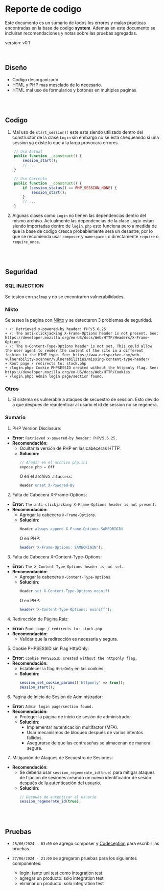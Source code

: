 # Reporte de codigo
Este documento es un sumario de todos los errores y malas practicas
encontradas en la base de codigo **system**. Ademas en este documento
se incluiran recomendaciones y notas sobre las pruebas agregadas.

version: v0.1

<br>

## Diseño
- Codigo desorganizado.
- HTML y PHP mas mesclado de lo necesario.
- HTML mal uso de formularios y botones en multiples paginas.

<br>
<br>

## Codigo
1. Mal uso de  `start_session()` este esta siendo utilizado dentro del
constructor de la clase `Login` sin embargo no se esta chequeando si
una session ya existe lo que a la larga provocara errores.
```php
    // Uso Actual
    public function __construct() {
        session_start();
        // ...
    }

    // Uso Correcto
    public function __construct() {
        if (session_status() == PHP_SESSION_NONE) {
            session_start();
        }
        // ...
    }
```

2. Algunas clases como `Login` no tienen las dependencias dentro del
mismo archivo.  Actualmente las dependencias de la clase `Login` estan
siendo importadas dentro de `login.php` esto funciona pero a medida de
que la base de codigo cresca probablemente sera un desastre, por lo que
se recomienda usar `composer` y `namespaces` o directamente `require`
o `require_once`.

<br>
<br>

## Seguridad

### SQL INJECTION
Se testeo con `sqlmap` y no se encontraron vulnerabilidades.

### Nikto
Se testeo la pagina con [Nikto](https://github.com/sullo/nikto) y se detectaron 3 problemas de seguridad.
```
+ /: Retrieved x-powered-by header: PHP/5.6.25.
+ /: The anti-clickjacking X-Frame-Options header is not present. See: https://developer.mozilla.org/en-US/docs/Web/HTTP/Headers/X-Frame-Options
+ /: The X-Content-Type-Options header is not set. This could allow the user agent to render the content of the site in a different fashion to the MIME type. See: https://www.netsparker.com/web-vulnerability-scanner/vulnerabilities/missing-content-type-header/
+ Root page / redirects to: stock.php
+ /login.php: Cookie PHPSESSID created without the httponly flag. See: https://developer.mozilla.org/en-US/docs/Web/HTTP/Cookies
+ /login.php: Admin login page/section found.
```

### Otros
1. El sistema es vulnerable a ataques de secuestro de session. Esto devido
a que despues de reautenticar al usario el id de session no se regenera.

### Sumario
1. PHP Version Disclosure:
- **Error:** `Retrieved x-powered-by header: PHP/5.6.25.`
- **Recomendación:**
  - Ocultar la versión de PHP en las cabeceras HTTP.
  - **Solución:**
    ```php
    // Añadir en el archivo php.ini
    expose_php = Off
    ```
    O en el archivo `.htaccess`:
    ```apache
    Header unset X-Powered-By
    ```

2. Falta de Cabecera X-Frame-Options:
- **Error:** `The anti-clickjacking X-Frame-Options header is not present.`
- **Recomendación:**
  - Agregar la cabecera `X-Frame-Options`.
  - **Solución:**
    ```apache
    Header always append X-Frame-Options SAMEORIGIN
    ```
    O en PHP:
    ```php
    header('X-Frame-Options: SAMEORIGIN');
    ```

3. Falta de Cabecera X-Content-Type-Options:
- **Error:** `The X-Content-Type-Options header is not set.`
- **Recomendación:**
  - Agregar la cabecera `X-Content-Type-Options`.
  - **Solución:**
    ```apache
    Header set X-Content-Type-Options nosniff
    ```
    O en PHP:
    ```php
    header('X-Content-Type-Options: nosniff');
    ```

4. Redirección de Página Raíz:
- **Error:** `Root page / redirects to: stock.php`
- **Recomendación:**
  - Validar que la redirección es necesaria y segura.

5. Cookie PHPSESSID sin Flag HttpOnly:
- **Error:** `Cookie PHPSESSID created without the httponly flag.`
- **Recomendación:**
  - Establecer la flag `HttpOnly` en las cookies.
  - **Solución:**
    ```php
    session_set_cookie_params(['httponly' => true]);
    session_start();
    ```

6. Pagina de Inicio de Sesión de Administrador:
- **Error:** `Admin login page/section found.`
- **Recomendación:**
  - Proteger la página de inicio de sesión de administrador.
  - **Solución:**
    - Implementar autenticación multifactor (MFA).
    - Usar mecanismos de bloqueo después de varios intentos fallidos.
    - Asegurarse de que las contraseñas se almacenan de manera segura.

7. Mitigación de Ataques de Secuestro de Sesiones:
- **Recomendación:**
  - Se debería usar `session_regenerate_id(true)` para mitigar ataques
    de fijación de sesiones creando un nuevo identificador de sesión
    después de la autenticación del usuario.
  - **Solución:**
    ```php
    // Después de autenticar al usuario
    session_regenerate_id(true);
    ```

<br>
<br>

## Pruebas
- `25/06/2024 - 03:00` se agrego composer y [Codeception](https://codeception.com/) para escribir las pruebas.

- `27/06/2024 - 21:00` se agregaron pruebas para los siguientes componentes:
    - login: tanto uni test como integration test
    - agregar un producto: solo integration test
    - eliminar un producto: solo integration test

